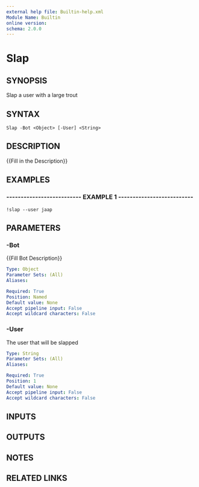 ```yaml
---
external help file: Builtin-help.xml
Module Name: Builtin
online version: 
schema: 2.0.0
---
```


# Slap

## SYNOPSIS
Slap a user with a large trout

## SYNTAX

```
Slap -Bot <Object> [-User] <String>
```

## DESCRIPTION
{{Fill in the Description}}

## EXAMPLES

### -------------------------- EXAMPLE 1 --------------------------
```
!slap --user jaap
```

## PARAMETERS

### -Bot
{{Fill Bot Description}}

```yaml
Type: Object
Parameter Sets: (All)
Aliases: 

Required: True
Position: Named
Default value: None
Accept pipeline input: False
Accept wildcard characters: False
```

### -User
The user that will be slapped

```yaml
Type: String
Parameter Sets: (All)
Aliases: 

Required: True
Position: 1
Default value: None
Accept pipeline input: False
Accept wildcard characters: False
```

## INPUTS

## OUTPUTS

## NOTES

## RELATED LINKS


